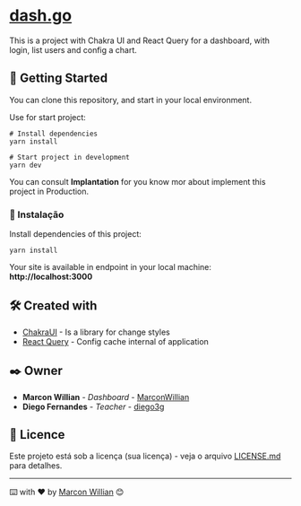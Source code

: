 # [dash.go](https://dashgo.ignite.marconwillian.dev/)

This is a project with Chakra UI and React Query for a dashboard, with login, list users and config a chart.

## 🚀 Getting Started

You can clone this repository, and start in your local environment.

Use for start project:

```
# Install dependencies
yarn install

# Start project in development 
yarn dev
```

You can consult **Implantation** for you know mor about implement this project in Production.

### 🔧 Instalação

Install dependencies of this project:

```
yarn install
```

Your site is available in endpoint in your local machine: **http://localhost:3000**


## 🛠️ Created with


* [ChakraUI](https://chakra-ui.com/docs/getting-started/) - Is a library for change styles
* [React Query](https://react-query.tanstack.com/) - Config cache internal of application
<!-- 
## 🖇️ Colaborando

Por favor, leia o [COLABORACAO.md](https://gist.github.com/usuario/linkParaInfoSobreContribuicoes) para obter detalhes sobre o nosso código de conduta e o processo para nos enviar pedidos de solicitação. -->
<!-- 
## 📌 Versão

Nós usamos [SemVer](http://semver.org/) para controle de versão. Para as versões disponíveis, observe as [tags neste repositório](https://github.com/suas/tags/do/projeto).  -->

## ✒️ Owner

* **Marcon Willian** - *Dashboard* - [MarconWillian](https://github.com/MarconWillian)
* **Diego Fernandes** - *Teacher* - [diego3g](https://github.com/diego3g)

## 📄 Licence

Este projeto está sob a licença (sua licença) - veja o arquivo [LICENSE.md](https://github.com/usuario/projeto/licenca) para detalhes.

---
⌨️ with ❤️ by [Marcon Willian](https://github.com/MarconWillian) 😊
